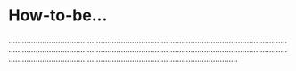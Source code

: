 # How-to-be...
..............................................................................................................................................................................................................................................................................................................................................................
